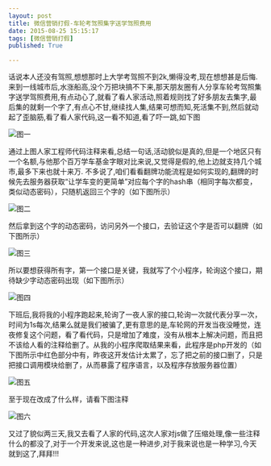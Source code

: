 ```yaml
---
layout: post
title: 微信营销打假-车轮考驾照集字送学驾照费用
date: 2015-08-25 15:15:17
tags: [微信营销打假]
published: True

---
```

话说本人还没有驾照,想想那时上大学考驾照不到2k,懒得没考,现在想想甚是后悔.来到一线城市后,水涨船高,没个万把块搞不下来,那天朋友圈有人分享车轮考驾照集字送学驾照费用,有点动心了,就看了看人家活动,照着规则找了好多朋友去集字,最后集的就剩一个字了,有点心不甘,继续找人集,结果可想而知,死活集不到,然后就动起了歪脑筋,看了看人家代码,这一看不知道,看了吓一跳,如下图

![图一](http://7xnxev.com1.z0.glb.clouddn.com/2015-08-25/IMG_0619.JPG)

通过上图人家工程师代码注释来看,总结一句话,活动貌似是真的,但是一个地区只有一个名额,与他那个百万学车基金字眼对比来说,又觉得是假的,他上边就支持几个城市,最多下来也就十来万.
不多说了,咱们看看翻牌功能流程是如何实现的,翻牌的时候先去服务器获取“让学车变的更简单”对应每个字的hash串（相同字每次都变，类似动态密码），只随机返回三个字的（如下图所示）

![图二](http://7xnxev.com1.z0.glb.clouddn.com/2015-08-25/IMG_0620.JPG)

然后拿到这个字的动态密码，访问另外一个接口，去验证这个字是否可以翻牌（如下图所示）

![图三](http://7xnxev.com1.z0.glb.clouddn.com/2015-08-25/IMG_0621.JPG)

所以要想获得所有字，第一个接口是关键，我就写了个小程序，轮询这个接口，期待缺少字动态密码出现（如下图所示）

![图四](http://7xnxev.com1.z0.glb.clouddn.com/2015-08-25/IMG_0622.JPG)

下班后,我将我的小程序跑起来,轮询了一夜人家的接口,轮询一次就代表分享一次，时间为1s每次,结果么就是我们被骗了,更有意思的是,车轮网的开发当夜没睡觉，连夜修复这个问题，看了看代码，只是增加了难度，没有从根本上解决问题，而且把不该给人看的注释给删了。从我的小程序爬取结果来看，此程序是php开发的（如下图所示中红色部分中有，昨夜这开发估计太累了，忘了把之前的接口删了，只是把接口调用模块给删了，从而暴露了程序语言，以及程序存放服务器位置）

![图五](http://7xnxev.com1.z0.glb.clouddn.com/2015-08-25/IMG_0617.JPG)

至于现在改成了什么样，请看下图注释

![图六](http://7xnxev.com1.z0.glb.clouddn.com/2015-08-25/IMG_0618.JPG)

又过了貌似两三天,我又去看了人家的代码,这次人家对js做了压缩处理,像一些注释什么的都没了,对于一个开发来说,这也是一种进步,对于我来说也是一种学习,今天就到这了,拜拜!!!
